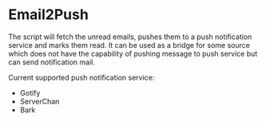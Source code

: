 # Email2Push
The script will fetch the unread emails, pushes them to a push notification service and marks them read. It can be used as a bridge for some source which does not have the capability of pushing message to push service but can send notification mail.

Current supported push notification service:
- Gotify
- ServerChan
- Bark
